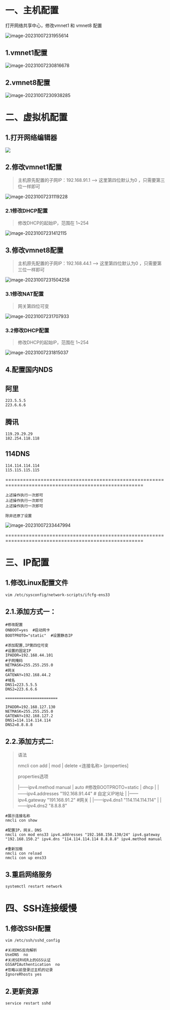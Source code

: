 # 一、主机配置

打开网络共享中心，修改vmnet1 和 vmnet8 配置

![image-20231007231955614](C:\Users\Mredust\AppData\Roaming\Typora\typora-user-images\image-20231007231955614.png)



## 1.vmnet1配置

![image-20231007230816678](C:\Users\Mredust\AppData\Roaming\Typora\typora-user-images\image-20231007230816678.png)



## 2.vmnet8配置

![image-20231007230938285](C:\Users\Mredust\AppData\Roaming\Typora\typora-user-images\image-20231007230938285.png)





# 二、虚拟机配置

## 1.打开网络编辑器

![](C:\Users\Mredust\AppData\Roaming\Typora\typora-user-images\image-20230802095853758.png)

## 2.修改vmnet1配置

> 主机原先配置的子网IP：192.168.91.1 ——> 这里第四位默认为0 ，只需要第三位一样即可

![image-20231007231119228](C:\Users\Mredust\AppData\Roaming\Typora\typora-user-images\image-20231007231119228.png)

### 2.1修改DHCP配置

> 修改DHCP的起始IP，范围在 1~254

![image-20231007231412115](C:\Users\Mredust\AppData\Roaming\Typora\typora-user-images\image-20231007231412115.png)



## 3.修改vmnet8配置

> 主机原先配置的子网IP：192.168.44.1 ——> 这里第四位默认为0 ，只需要第三位一样即可

![image-20231007231504258](C:\Users\Mredust\AppData\Roaming\Typora\typora-user-images\image-20231007231504258.png)

### 3.1修改NAT配置

> 网关第四位可变

![image-20231007231707933](C:\Users\Mredust\AppData\Roaming\Typora\typora-user-images\image-20231007231707933.png)

### 3.2修改DHCP配置

> 修改DHCP的起始IP，范围在 1~254

![image-20231007231815037](C:\Users\Mredust\AppData\Roaming\Typora\typora-user-images\image-20231007231815037.png)





## 4.配置国内NDS

<h2>阿里</h2>

```
223.5.5.5
223.6.6.6
```

<h2>腾讯</h2>

```
119.29.29.29
182.254.118.118
```

<h2>114DNS</h2>

```
114.114.114.114
115.115.115.115
```





=====================================================================================================

```
上述操作执行一次即可
上述操作执行一次即可
上述操作执行一次即可
```

```
除非还原了设置
```

![image-20231007233447994](C:\Users\Mredust\AppData\Roaming\Typora\typora-user-images\image-20231007233447994.png)

=====================================================================================================





# 三、IP配置

## 1.修改Linux配置文件

```shell
vim /etc/sysconfig/network-scripts/ifcfg-ens33
```



## 2.1.添加方式一：

```shell
#修改配置
ONBOOT=yes  #启动网卡
BOOTPROTO="static"  #设置静态IP

#添加配置,IP第四位可变
#设置的固定IP
IPADDR=192.168.44.101  
#子网掩码
NETMASK=255.255.255.0 
#网关
GATEWAY=192.168.44.2 
#域名
DNS1=223.5.5.5  
DNS2=223.6.6.6

=======================

IPADDR=192.168.127.130  
NETMASK=255.255.255.0 
GATEWAY=192.168.127.2 
DNS1=114.114.114.114
DNS2=8.8.8.8
```




## 2.2.添加方式二:

> 语法
>
> nmcli con add | mod | delete  <连接名称> [properties]
>
> properties选项
>
> |——ipv4.method manual | auto  #修改BOOTPROTO=static | dhcp
> |
> |——ipv4.addresses "192.168.91.44" # 自定义IP地址
> |
> |——ipv4.gateway "191.168.91.2" #网关
> |
> |——ipv4.dns1 "114.114.114.114"
> |
> |——ipv4.dns2 "8.8.8.8"

```shell
#展示连接名称
nmcli con show
```

```shell
#配置IP，网关，DNS 
nmcli con mod ens33 ipv4.addresses "192.168.150.130/24" ipv4.gateway "192.168.150.2" ipv4.dns "114.114.114.114 8.8.8.8" ipv4.method manual
```

```shell
#重新加载
nmcli con reload
nmcli con up ens33
```



## 3.重启网络服务

```shell
systemctl restart network
```



# 四、SSH连接缓慢

## 1.修改SSH配置

```shell
vim /etc/ssh/sshd_config
```

```shell
#关闭DNS反向解析
UseDNS  no 
#关闭SERVER上的GSS认证
GSSAPIAuthentication  no
#忽略以前登录过主机的记录
IgnoreRhosts yes
```



## 2.更新资源

```shell
service restart sshd
```

